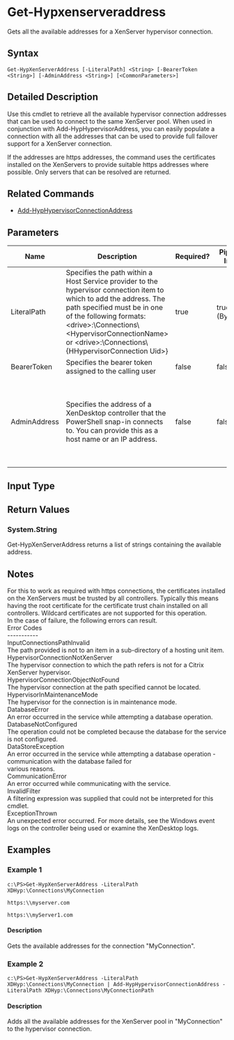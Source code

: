 ﻿
# Get-Hypxenserveraddress
Gets all the available addresses for a XenServer hypervisor connection.
## Syntax
```
Get-HypXenServerAddress [-LiteralPath] <String> [-BearerToken <String>] [-AdminAddress <String>] [<CommonParameters>]
```
## Detailed Description
Use this cmdlet to retrieve all the available hypervisor connection addresses that can be used to connect to the same XenServer pool.  When used in conjunction with Add-HypHypervisorAddress, you can easily populate a connection with all the addresses that can be used to provide full failover support for a XenServer connection.

If the addresses are https addresses, the command uses the certificates installed on the XenServers to provide suitable https addresses where possible.  Only servers that can be resolved are returned.


## Related Commands

* [Add-HypHypervisorConnectionAddress](./Add-HypHypervisorConnectionAddress/)
## Parameters
| Name   | Description | Required? | Pipeline Input | Default Value |
| --- | --- | --- | --- | --- |
| LiteralPath | Specifies the path within a Host Service provider to the hypervisor connection item to which to add the address. The path specified must be in one of the following formats: &lt;drive&gt;:\\Connections\\&lt;HypervisorConnectionName&gt; or  &lt;drive&gt;:\\Connections\\{HHypervisorConnection Uid&gt;} | true | true (ByValue) |  |
| BearerToken | Specifies the bearer token assigned to the calling user | false | false |  |
| AdminAddress | Specifies the address of a XenDesktop controller that the PowerShell snap-in connects to.  You can provide this as a host name or an IP address. | false | false | LocalHost. Once a value is provided by any cmdlet, this value becomes the default. |

## Input Type

### 

## Return Values

### System.String
Get-HypXenServerAddress returns a list of strings containing the available address.
## Notes
For this to work as required with https connections, the certificates installed on the XenServers must be trusted by all controllers.  Typically this means having the root certificate for the certificate trust chain installed on all controllers.  Wildcard certificates are not supported for this operation.<br>    In the case of failure, the following errors can result.<br>    Error Codes<br>    -----------<br>    InputConnectionsPathInvalid<br>    The path provided is not to an item in a sub-directory of a hosting unit item.<br>    HypervisorConnectionNotXenServer<br>    The hypervisor connection to which the path refers is not for a Citrix XenServer hypervisor.<br>    HypervisorConnectionObjectNotFound<br>    The hypervisor connection at the path specified cannot be located.<br>    HypervisorInMaintenanceMode<br>    The hypervisor for the connection is in maintenance mode.<br>    DatabaseError<br>    An error occurred in the service while attempting a database operation.<br>    DatabaseNotConfigured<br>    The operation could not be completed because the database for the service is not configured.<br>    DataStoreException<br>    An error occurred in the service while attempting a database operation - communication with the database failed for<br>    various reasons.<br>    CommunicationError<br>    An error occurred while communicating with the service.<br>    InvalidFilter<br>    A filtering expression was supplied that could not be interpreted for this cmdlet.<br>    ExceptionThrown<br>    An unexpected error occurred.  For more details, see the Windows event logs on the controller being used or examine the XenDesktop logs.
## Examples

### Example 1
```
c:\PS>Get-HypXenServerAddress -LiteralPath XDHyp:\Connections\MyConnection

https:\\myserver.com

https:\\myServer1.com
```
#### Description
Gets the available addresses for the connection "MyConnection".
### Example 2
```
c:\PS>Get-HypXenServerAddress -LiteralPath XDHyp:\Connections\MyConnection | Add-HypHypervisorConnectionAddress -LiteralPath XDHyp:\Connections\MyConnectionPath
```
#### Description
Adds all the available addresses for the XenServer pool in "MyConnection" to the hypervisor connection.
